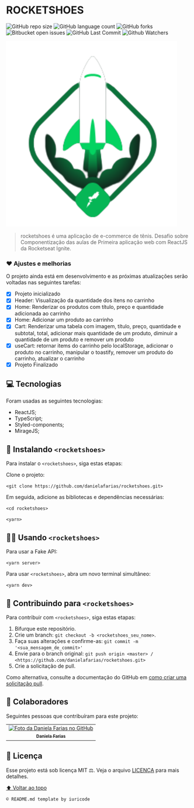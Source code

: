 # ROCKETSHOES

![GitHub repo size](https://img.shields.io/github/repo-size/danielafarias/rocketshoes?style=for-the-badge)
![GitHub language count](https://img.shields.io/github/languages/count/danielafarias/rocketshoes?style=for-the-badge)
![GitHub forks](https://img.shields.io/chocolatey/dt/rocketshoes?style=for-the-badge)
![Bitbucket open issues](https://img.shields.io/bitbucket/issues/danielafarias/rocketshoes?style=for-the-badge)
![GitHub Last Commit](https://img.shields.io/github/last-commit/danielafarias/rocketshoes?style=for-the-badge)
![Github Watchers](https://img.shields.io/github/watchers/danielafarias/rocketshoes?style=for-the-badge)

![rocketshoes](https://raw.githubusercontent.com/tavareshenrique/ignite-reactjs/a11afefe824866f24dd3f9e1cc6e6e9530376ad1/%40assets/img/logo.svg)


> rocketshoes é uma aplicação de e-commerce de tênis. Desafio sobre Componentização das aulas de Primeira aplicação web com ReactJS da Rocketseat Ignite.

### ❤️ Ajustes e melhorias

O projeto ainda está em desenvolvimento e as próximas atualizações serão voltadas nas seguintes tarefas:

- [x] Projeto inicializado
- [x] Header: Visualização da quantidade dos itens no carrinho
- [x] Home: Renderizar os produtos com título, preço e quantidade adicionada ao carrinho
- [x] Home: Adicionar um produto ao carrinho
- [x] Cart: Renderizar uma tabela com imagem, título, preço, quantidade e subtotal, total, adicionar mais quantidade de um produto, diminuir a quantidade de um produto e remover um produto
- [x] useCart: retornar items do carrinho pelo localStorage, adicionar o produto no carrinho, manipular o toastify, remover um produto do carrinho, atualizar o carrinho
- [x] Projeto Finalizado

## 💻 Tecnologias

Foram usadas as seguintes tecnologias:

- ReactJS;
- TypeScript;
- Styled-components;
- MirageJS;

## 🚀 Instalando `<rocketshoes>`

Para instalar o `<rocketshoes>`, siga estas etapas:

Clone o projeto:
```
<git clone https://github.com/danielafarias/rocketshoes.git>
```
Em seguida, adicione as bibliotecas e dependências necessárias:
```
<cd rocketshoes>
```
```
<yarn>
```

## 🧑‍💻 Usando `<rocketshoes>`
Para usar a Fake API:

```
<yarn server>
```

Para usar `<rocketshoes>`, abra um novo terminal simultâneo:

```
<yarn dev>
```

## 💌 Contribuindo para `<rocketshoes>`

Para contribuir com `<rocketshoes>`, siga estas etapas:

1. Bifurque este repositório.
2. Crie um branch: `git checkout -b <rocketshoes_seu_nome>`.
3. Faça suas alterações e confirme-as: `git commit -m '<sua_mensagem_de_commit>'`
4. Envie para o branch original: `git push origin <master> / <https://github.com/danielafarias/rocketshoes.git>`
5. Crie a solicitação de pull.

Como alternativa, consulte a documentação do GitHub em [como criar uma solicitação pull](https://help.github.com/en/github/collaborating-with-issues-and-pull-requests/creating-a-pull-request).

## 🤝 Colaboradores

Seguintes pessoas que contribuíram para este projeto:

<table>
  <tr>
    <td align="center">
      <a href="https://github.com/danielafarias">
        <img src="https://avatars.githubusercontent.com/u/79869120?v=4" width="100px;" alt="Foto da Daniela Farias no GitHub"/><br>
        <sub>
          <b>Daniela Farias</b>
        </sub>
      </a>
    </td>
    
  </tr>
</table>

## 📃 Licença

Esse projeto está sob licença MIT ⚖️. Veja o arquivo [LICENÇA](LICENSE.md) para mais detalhes.

[⬆ Voltar ao topo](#rocketshoes)<br>

```
© README.md template by iuricode
```
